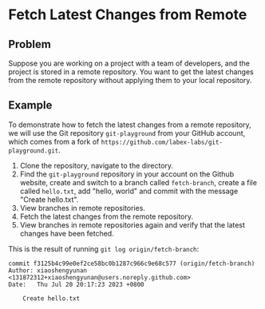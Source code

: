 # Fetch Latest Changes from Remote

## Problem

Suppose you are working on a project with a team of developers, and the project is stored in a remote repository. You want to get the latest changes from the remote repository without applying them to your local repository.

## Example

To demonstrate how to fetch the latest changes from a remote repository, we will use the Git repository `git-playground` from your GitHub account, which comes from a fork of `https://github.com/labex-labs/git-playground.git`.

1. Clone the repository, navigate to the directory.
2. Find the `git-playground` repository in your account on the Github website, create and switch to a branch called `fetch-branch`, create a file called `hello.txt`, add "hello, world" and commit with the message "Create hello.txt".
3. View branches in remote repositories.
4. Fetch the latest changes from the remote repository.
5. View branches in remote repositories again and verify that the latest changes have been fetched.

This is the result of running `git log origin/fetch-branch`:

```shell
commit f3125b4c99e0ef2ce58bc0b1287c966c9e68c577 (origin/fetch-branch)
Author: xiaoshengyunan <131872312+xiaoshengyunan@users.noreply.github.com>
Date:   Thu Jul 20 20:17:23 2023 +0800

    Create hello.txt
```
